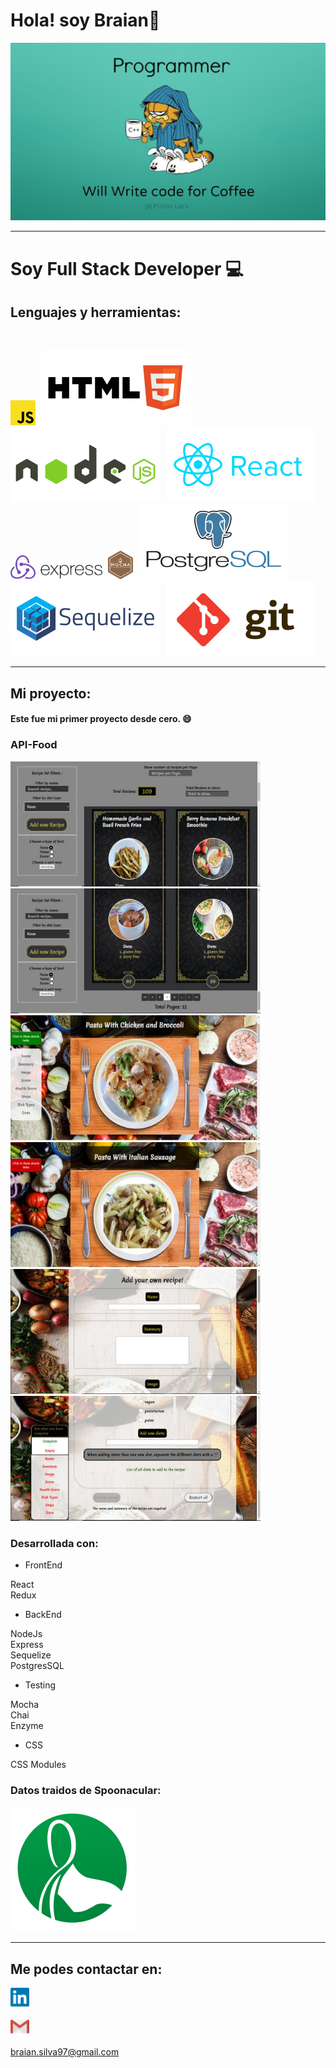 # Hola! soy Braian👋 

<p align="center">
  <img src="./img/banner.jpg" />
</p>
<hr>

<!--
**braian-97/braian-97** is a ✨ _special_ ✨ repository because its `README.md` (this file) appears on your GitHub profile.

Here are some ideas to get you started:

- 🔭 I’m currently working on ...
- 🌱 I’m currently learning ...
- 👯 I’m looking to collaborate on ...
- 🤔 I’m looking for help with ...
- 💬 Ask me about ...
- 📫 How to reach me: ...
- 😄 Pronouns: ...
- ⚡ Fun fact: ...
-->
# Soy Full Stack Developer 💻

## Lenguajes y herramientas: 
<br>
<p float="left">


[<img src="./logo/javascript.svg" width="40" heigth="40"/>](https://developer.mozilla.org/en-US/docs/Web/JavaScript)&nbsp;&nbsp;[<img src="./logo/html.svg" />](https://www.w3.org/html)&nbsp;&nbsp;[<img src="./logo/nodejs.svg" />](https://nodejs.org)&nbsp;&nbsp;[<img src="./logo/react.svg" />](https://reactjs.org)&nbsp;&nbsp;[<img src="./logo/redux.svg" width="40" heigth="40"/>](https://es.redux.js.org)&nbsp;&nbsp;[<img src="./logo/expressjs.svg" width="100" heigth="100"/>](https://expressjs.com)&nbsp;&nbsp;[<img src="./logo/mocha.svg" width="40" heigth="40"/>](https://mochajs.org)&nbsp;&nbsp;[<img src="./logo/postgresSQL.svg" />](https://www.postgresql.org)&nbsp;&nbsp;[<img src="./logo/sequelize.svg" />](https://sequelize.org)&nbsp;&nbsp;[<img src="./logo/git.svg" />](https://git-scm.com)

</p>

<hr>

## Mi proyecto:

#### Este fue mi primer proyecto desde cero. 😄

### API-Food

<p float="left">
<img src="./api-food-images/img_1.jpg" width="400" height="200" >
<img src="./api-food-images/img_2.jpg" width="400" height="200" >
<img src="./api-food-images/img_3.jpg" width="400" height="200" >
<img src="./api-food-images/img_4.jpg" width="400" height="200" >
<img src="./api-food-images/img_5.jpg" width="400" height="200" >
<img src="./api-food-images/img_6.jpg" width="400" height="200" >
</p>


### Desarrollada con:
- FrontEnd 
<p>
React<br>
Redux
</p>

- BackEnd
<p>
NodeJs<br>
Express<br>
Sequelize<br>
PostgresSQL
</p>

- Testing 
<p>
Mocha<br>
Chai<br>
Enzyme
</p>

- CSS 
<p>
CSS Modules<br>
</p>

### Datos traidos de Spoonacular:
[<img src="./img/spoonacular-logo.svg"/>](https://spoonacular.com/food-api)

<hr>

## Me podes contactar en:

[<img src="./logo/linkedIn.svg" width="30" heigth="30"/>](https://www.linkedin.com/in/braian-silva-382b08209/)

[<img src="./logo/gmail.svg" width="30" heigth="30"/>](mailto:braian.silva97@gmail.com)


<braian.silva97@gmail.com>







